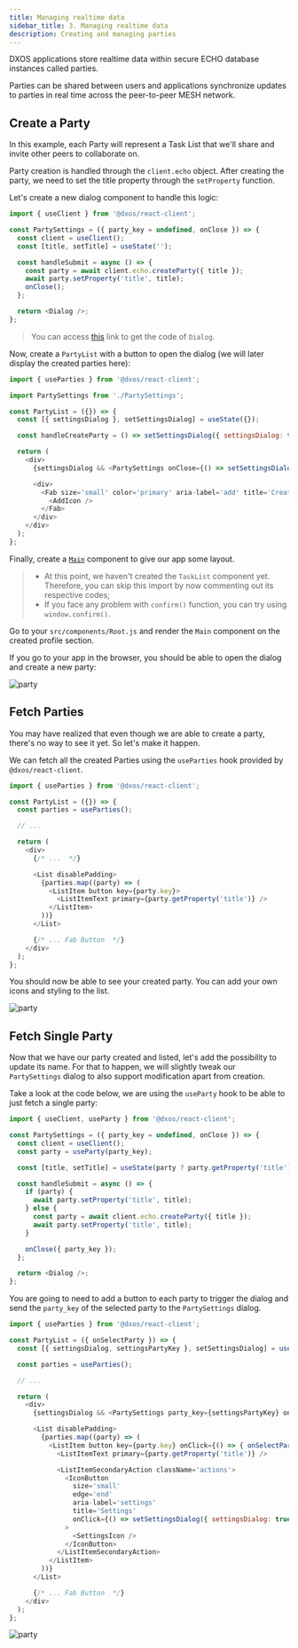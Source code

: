 ```yaml
---
title: Managing realtime data
sidebar_title: 3. Managing realtime data
description: Creating and managing parties
---
```


DXOS applications store realtime data within secure ECHO database instances called parties.

Parties can be shared between users and applications synchronize updates to parties in real time across the peer-to-peer MESH network.

## Create a Party

In this example, each Party will represent a Task List that we'll share and invite other peers to collaborate on.

Party creation is handled through the `client.echo` object. After creating the party, we need to set the title property through the `setProperty` function.

Let's create a new dialog component to handle this logic:

```jsx:title=src/components/PartySettings.js
import { useClient } from '@dxos/react-client';

const PartySettings = ({ party_key = undefined, onClose }) => {
  const client = useClient();
  const [title, setTitle] = useState('');

  const handleSubmit = async () => {
    const party = await client.echo.createParty({ title });
    await party.setProperty('title', title);
    onClose();
  };

  return <Dialog />;
};
```

> You can access [this](https://github.com/dxos/tutorial-tasks-app/blob/master/src/components/PartySettings.js) link to get the code of `Dialog`.

Now, create a `PartyList` with a button to open the dialog (we will later display the created parties here):

```jsx:title=src/components/PartyList.js
import { useParties } from '@dxos/react-client';

import PartySettings from './PartySettings';

const PartyList = ({}) => {
  const [{ settingsDialog }, setSettingsDialog] = useState({});

  const handleCreateParty = () => setSettingsDialog({ settingsDialog: true });

  return (
    <div>
      {settingsDialog && <PartySettings onClose={() => setSettingsDialog({})}/>}

      <div>
        <Fab size='small' color='primary' aria-label='add' title='Create list' onClick={handleCreateParty}>
          <AddIcon />
        </Fab>
      </div>
    </div>
  );
};
```

Finally, create a [`Main`](https://github.com/dxos/tutorial-tasks-app/blob/master/src/components/Main.js) component to give our app some layout.

> - At this point, we haven't created the `TaskList` component yet. Therefore, you can skip this import by now commenting out its respective codes;
> - If you face any problem with `confirm()` function, you can try using `window.confirm()`.

Go to your `src/components/Root.js` and render the `Main` component on the created profile section.

If you go to your app in the browser, you should be able to open the dialog and create a new party:

![party](images/party-01.png)

## Fetch Parties

You may have realized that even though we are able to create a party, there's no way to see it yet. So let's make it happen.

We can fetch all the created Parties using the `useParties` hook provided by `@dxos/react-client`.

```jsx:title=src/components/PartyList.js
import { useParties } from '@dxos/react-client';

const PartyList = ({}) => {
  const parties = useParties();

  // ...

  return (
    <div>
      {/* ...  */}

      <List disablePadding>
        {parties.map((party) => (
          <ListItem button key={party.key}>
            <ListItemText primary={party.getProperty('title')} />
          </ListItem>
        ))}
      </List>

      {/* ... Fab Button  */}
    </div>
  );
};
```

You should now be able to see your created party. You can add your own icons and styling to the list.

![party](images/party-02.png)

## Fetch Single Party

Now that we have our party created and listed, let's add the possibility to update its name. For that to happen, we will slightly tweak our `PartySettings` dialog to also support modification apart from creation.

Take a look at the code below, we are using the `useParty` hook to be able to just fetch a single party:

```jsx:title=src/components/PartySettings.js
import { useClient, useParty } from '@dxos/react-client';

const PartySettings = ({ party_key = undefined, onClose }) => {
  const client = useClient();
  const party = useParty(party_key);

  const [title, setTitle] = useState(party ? party.getProperty('title') : '');

  const handleSubmit = async () => {
    if (party) {
      await party.setProperty('title', title);
    } else {
      const party = await client.echo.createParty({ title });
      await party.setProperty('title', title);
    }

    onClose({ party_key });
  };

  return <Dialog />;
};
```

You are going to need to add a button to each party to trigger the dialog and send the `party_key` of the selected party to the `PartySettings` dialog.

```jsx:title=src/components/PartyList.js
import { useParties } from '@dxos/react-client';

const PartyList = ({ onSelectParty }) => {
  const [{ settingsDialog, settingsPartyKey }, setSettingsDialog] = useState({});

  const parties = useParties();

  // ...

  return (
    <div>
      {settingsDialog && <PartySettings party_key={settingsPartyKey} onClose={() => setSettingsDialog({})} />}

      <List disablePadding>
        {parties.map((party) => (
          <ListItem button key={party.key} onClick={() => { onSelectParty(party.key) }}>
            <ListItemText primary={party.getProperty('title')} />

            <ListItemSecondaryAction className='actions'>
              <IconButton
                size='small'
                edge='end'
                aria-label='settings'
                title='Settings'
                onClick={() => setSettingsDialog({ settingsDialog: true, settingsPartyKey: party.key })}
              >
                <SettingsIcon />
              </IconButton>
            </ListItemSecondaryAction>
          </ListItem>
        ))}
      </List>

      {/* ... Fab Button  */}
    </div>
  );
};
```

![party](images/party-03.png)
